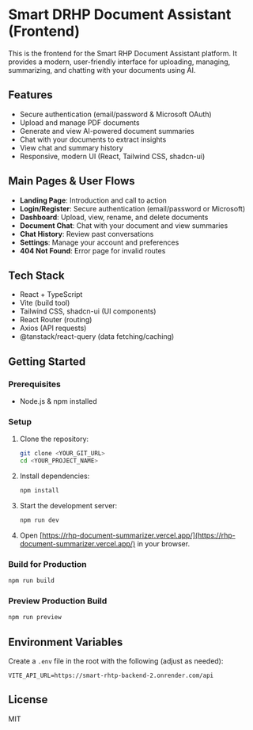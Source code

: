 # Smart DRHP Document Assistant (Frontend)

This is the frontend for the Smart RHP Document Assistant platform. It provides a modern, user-friendly interface for uploading, managing, summarizing, and chatting with your documents using AI.

## Features

- Secure authentication (email/password & Microsoft OAuth)
- Upload and manage PDF documents
- Generate and view AI-powered document summaries
- Chat with your documents to extract insights
- View chat and summary history
- Responsive, modern UI (React, Tailwind CSS, shadcn-ui)

## Main Pages & User Flows

- **Landing Page**: Introduction and call to action
- **Login/Register**: Secure authentication (email/password or Microsoft)
- **Dashboard**: Upload, view, rename, and delete documents
- **Document Chat**: Chat with your document and view summaries
- **Chat History**: Review past conversations
- **Settings**: Manage your account and preferences
- **404 Not Found**: Error page for invalid routes

## Tech Stack

- React + TypeScript
- Vite (build tool)
- Tailwind CSS, shadcn-ui (UI components)
- React Router (routing)
- Axios (API requests)
- @tanstack/react-query (data fetching/caching)

## Getting Started

### Prerequisites

- Node.js & npm installed

### Setup

1. Clone the repository:
   ```sh
   git clone <YOUR_GIT_URL>
   cd <YOUR_PROJECT_NAME>
   ```
2. Install dependencies:
   ```sh
   npm install
   ```
3. Start the development server:
   ```sh
   npm run dev
   ```
4. Open [https://rhp-document-summarizer.vercel.app/](https://rhp-document-summarizer.vercel.app/) in your browser.

### Build for Production

```sh
npm run build
```

### Preview Production Build

```sh
npm run preview
```

## Environment Variables

Create a `.env` file in the root with the following (adjust as needed):

```
VITE_API_URL=https://smart-rhtp-backend-2.onrender.com/api
```

## License

MIT
